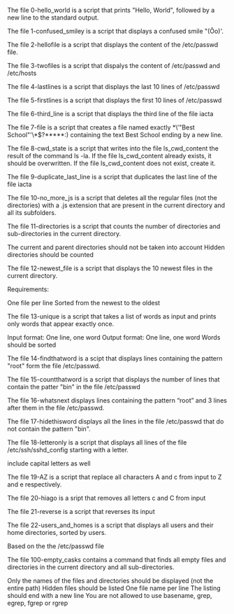 The file 0-hello_world is a script that prints "Hello, World", followed by a new line to the standard output.

The file 1-confused_smiley is a script that displays a confused smile "(Ôo)\'.

The file 2-hellofile is a script that displays the content of the /etc/passwd file.

The file 3-twofiles is a script that dispalys the content of /etc/passwd and /etc/hosts

The file 4-lastlines is a script that displays the last 10 lines of /etc/passwd

The file 5-firstlines is a script that displays the first 10 lines of /etc/passwd 

The file 6-third_line is a script that displays the third line of the file iacta

The file 7-file is a  script that creates a file named exactly \*\\'"Best School"\'\\*$\?\*\*\*\*\*:) containing the text Best School ending by a new line.

The file 8-cwd_state is a script that writes into the file ls_cwd_content the result of the command ls -la. If the file ls_cwd_content already exists, it should be overwritten. If the file ls_cwd_content does not exist, create it.

The file 9-duplicate_last_line is a script that duplicates the last line of the file iacta

The file 10-no_more_js is a script that deletes all the regular files (not the directories) with a .js extension that are present in the current directory and all its subfolders.

The file 11-directories is a script that counts the number of directories and sub-directories in the current directory.

The current and parent directories should not be taken into account
Hidden directories should be counted

The file 12-newest_file is a script that displays the 10 newest files in the current directory.

Requirements:

One file per line
Sorted from the newest to the oldest

The file 13-unique is a script that  takes a list of words as input and prints only words that appear exactly once.

Input format: One line, one word
Output format: One line, one word
Words should be sorted

The file 14-findthatword is a scipt that displays lines containing the pattern "root" form the file \/etc\/passwd.

The file 15-countthatword is a script that displays the number of lines that contain the patter \"bin\" in the file /etc/passwd

The file 16-whatsnext displays lines containing the pattern “root” and 3 lines after them in the file /etc/passwd.

The file 17-hidethisword displays all the lines in the file /etc/passwd that do not contain the pattern \"bin\".

The file 18-letteronly is a script that displays  all lines of the file /etc/ssh/sshd_config starting with a letter.

include capital letters as well

The file 19-AZ is a script that replace all characters A and c from input to Z and e respectively.

The file 20-hiago is a sript that removes all letters c and C from input

The file 21-reverse is a script that reverses its input

The file 22-users_and_homes is a script that displays all users and their home directories, sorted by users.

Based on the the /etc/passwd file

The file 100-empty_casks contains a command that finds all empty files and directories in the current directory and all sub-directories.

Only the names of the files and directories should be displayed (not the entire path)
Hidden files should be listed
One file name per line
The listing should end with a new line
You are not allowed to use basename, grep, egrep, fgrep or rgrep


